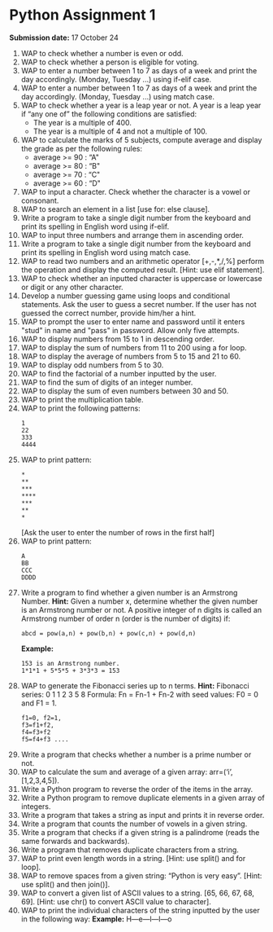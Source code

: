 # Python Assignment 1

**Submission date:** 17 October 24

1. WAP to check whether a number is even or odd.
2. WAP to check whether a person is eligible for voting.
3. WAP to enter a number between 1 to 7 as days of a week and print the day accordingly. (Monday, Tuesday ...) using if-elif case.
4. WAP to enter a number between 1 to 7 as days of a week and print the day accordingly. (Monday, Tuesday ...) using match case.
5. WAP to check whether a year is a leap year or not. A year is a leap year if “any one of” the following conditions are satisfied:
   - The year is a multiple of 400.
   - The year is a multiple of 4 and not a multiple of 100.
6. WAP to calculate the marks of 5 subjects, compute average and display the grade as per the following rules:
   - average >= 90 : “A"
   - average >= 80 : “B"
   - average >= 70 : “C"
   - average >= 60 : “D"
7. WAP to input a character. Check whether the character is a vowel or consonant.
8. WAP to search an element in a list [use for: else clause].
9. Write a program to take a single digit number from the keyboard and print its spelling in English word using if-elif.
10. WAP to input three numbers and arrange them in ascending order.
11. Write a program to take a single digit number from the keyboard and print its spelling in English word using match case.
12. WAP to read two numbers and an arithmetic operator [+,-,*,/,%] perform the operation and display the computed result. [Hint: use elif statement].
13. WAP to check whether an inputted character is uppercase or lowercase or digit or any other character.
14. Develop a number guessing game using loops and conditional statements. Ask the user to guess a secret number. If the user has not guessed the correct number, provide him/her a hint.
15. WAP to prompt the user to enter name and password until it enters "stud" in name and "pass" in password. Allow only five attempts.
16. WAP to display numbers from 15 to 1 in descending order.
17. WAP to display the sum of numbers from 11 to 200 using a for loop.
18. WAP to display the average of numbers from 5 to 15 and 21 to 60.
19. WAP to display odd numbers from 5 to 30.
20. WAP to find the factorial of a number inputted by the user.
21. WAP to find the sum of digits of an integer number.
22. WAP to display the sum of even numbers between 30 and 50.
23. WAP to print the multiplication table.
24. WAP to print the following patterns:
    ```
    1
    22
    333
    4444
    ```
25. WAP to print pattern:
    ```
    *
    **
    ***
    ****
    ***
    **
    *
    ```
    [Ask the user to enter the number of rows in the first half]
26. WAP to print pattern:
    ```
    A
    BB
    CCC
    DDDD
    ```
27. Write a program to find whether a given number is an Armstrong Number.
    **Hint:**
    Given a number x, determine whether the given number is an Armstrong number or not. A positive integer of n digits is called an Armstrong number of order n (order is the number of digits) if:
    ```
    abcd = pow(a,n) + pow(b,n) + pow(c,n) + pow(d,n)
    ```
    **Example:**
    ```
    153 is an Armstrong number.
    1*1*1 + 5*5*5 + 3*3*3 = 153
    ```
28. WAP to generate the Fibonacci series up to n terms.
    **Hint:**
    Fibonacci series: 0 1 1 2 3 5 8
    Formula: Fn = Fn-1 + Fn-2 with seed values: F0 = 0 and F1 = 1.
    ```
    f1=0, f2=1,
    f3=f1+f2,
    f4=f3+f2
    f5=f4+f3 ....
    ```
29. Write a program that checks whether a number is a prime number or not.
30. WAP to calculate the sum and average of a given array: arr=(‘i’,[1,2,3,4,5]).
31. Write a Python program to reverse the order of the items in the array.
32. Write a Python program to remove duplicate elements in a given array of integers.
33. Write a program that takes a string as input and prints it in reverse order.
34. Write a program that counts the number of vowels in a given string.
35. Write a program that checks if a given string is a palindrome (reads the same forwards and backwards).
36. Write a program that removes duplicate characters from a string.
37. WAP to print even length words in a string. [Hint: use split() and for loop].
38. WAP to remove spaces from a given string: “Python is very easy”. [Hint: use split() and then join()].
39. WAP to convert a given list of ASCII values to a string. [65, 66, 67, 68, 69]. [Hint: use chr() to convert ASCII value to character].
40. WAP to print the individual characters of the string inputted by the user in the following way:
    **Example:** H—e—l—l—o
